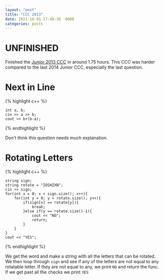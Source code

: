 ```yaml
---
layout: "post"
title: "CCC 2013"
date: 2021-10-01 17:48:30 -0000
categories: posts
---
```


# UNFINISHED

Finished the [Junior 2013 CCC](https://www.cemc.uwaterloo.ca/contests/computing/2013/stage1/juniorEn.pdf) in around 1.75 hours. This CCC was harder compared to 
the last 2014 Junior CCC, especially the last question.

# Next in Line
{% highlight c++ %}

    int a, b;
    cin >> a >> b;
    cout << b+(b-a);
    
{% endhighlight %}

Don't think this question needs much explanation.

# Rotating Letters

{% highlight c++ %}

    string sign;
    string rotate = "IOSHZXN";
    cin >> sign;
    for(int x = 0; x < sign.size(); x++){
        for(int y = 0; y < rotate.size(); y++){
            if(sign[x] == rotate[y]){
                break;
            }else if(y == rotate.size()-1){
                cout << "NO";
                return;
            }
        }
    }
    cout << "YES";

{% endhighlight %}

We get the word and make a string with all the letters that can be rotated. We then loop through `sign` and see if any of the letters are not equal to any 
rotatable letter. If they are not equal to any, we print `NO` and return the func. If we get past all the checks we print `YES`
